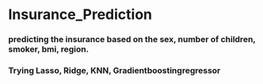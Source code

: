 # Insurance_Prediction
### predicting the insurance based on the sex, number of children, smoker, bmi, region.
### Trying Lasso, Ridge, KNN, Gradientboostingregressor 
